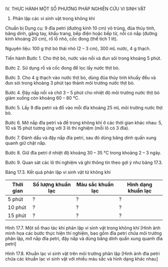 IV. THỰC HÀNH MỘT SỐ PHƯƠNG PHÁP NGHIÊN CỨU VI SINH VẬT

1. Phân lập các vi sinh vật trong không khí

Chuẩn bị
Dụng cụ: 9 đĩa petri (đường kính 10 cm) vô trùng, đũa thủy tinh, băng dính, găng tay, khẩu trang, bếp điện hoặc bếp từ, nồi có nắp (đường kính khoảng 20 cm), rổ lỗ nhỏ, cốc đong (thể tích 1 lít).

Nguyên liệu: 100 g thịt bò thái nhỏ (2 – 3 cm), 300 mL nước, 4 g thạch.

Tiến hành
Bước 1. Cho thịt bò, nước vào nồi và đun sôi trong khoảng 5 phút.

Bước 2. Sử dụng rổ và cốc đong để lọc lấy nước thịt bò.

Bước 3. Cho 4 g thạch vào nước thịt bò, dùng đũa thủy tinh khuấy đều và đun sôi trong khoảng 3 phút tạo thành môi trường nước thịt bò.

Bước 4. Đậy nắp nồi và chờ 3 – 5 phút cho nhiệt độ môi trường nước thịt bò giảm xuống còn khoảng 60 – 80 °C.

Bước 5. Lấy 9 đĩa petri và đổ vào mỗi đĩa khoảng 25 mL môi trường nước thịt bò.

Bước 6. Mở nắp đĩa petri và để trong không khí ở các thời gian khác nhau: 5, 10 và 15 phút tương ứng với 3 lô thí nghiệm (mỗi lô có 3 đĩa).

Bước 7. Đánh dấu và đậy nắp đĩa petri, sau đó dùng băng dính quấn xung quanh giữ chặt nắp.

Bước 8. Giữ đĩa petri ở nhiệt độ khoảng 30 – 35 °C trong khoảng 2 – 3 ngày.

Bước 9. Quan sát các lô thí nghiệm và ghi thông tin theo gợi ý như bảng 17.3.

Bảng 17.3. Kết quả phân lập vi sinh vật từ không khí

| Thời gian | Số lượng khuẩn lạc | Màu sắc khuẩn lạc | Hình dạng khuẩn lạc |
|-----------|--------------------|--------------------|----------------------|
| 5 phút    | ?                  | ?                  | ?                    |
| 10 phút   | ?                  | ?                  | ?                    |
| 15 phút   | ?                  | ?                  | ?                    |

Hình 17.7. Một số thao tác khi phân lập vi sinh vật trong không khí
[Hình ảnh minh họa các bước thực hiện thí nghiệm, bao gồm đĩa petri chứa môi trường phân lập, mở nắp đĩa petri, đậy nắp và dùng băng dính quấn xung quanh đĩa petri]

Hình 17.8. Khuẩn lạc vi sinh vật trên môi trường phân lập
[Hình ảnh đĩa petri chứa các khuẩn lạc vi sinh vật với nhiều màu sắc và hình dạng khác nhau]